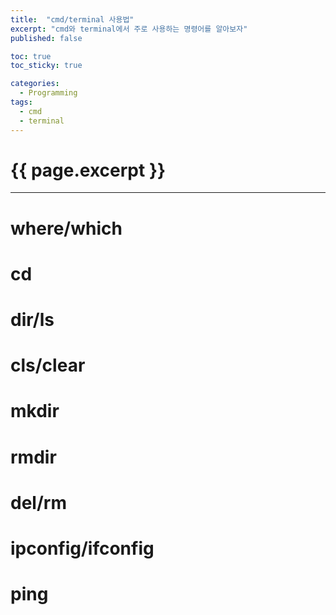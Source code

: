 ```yaml
---
title:  "cmd/terminal 사용법"
excerpt: "cmd와 terminal에서 주로 사용하는 명령어를 알아보자"
published: false

toc: true
toc_sticky: true

categories:
  - Programming
tags:
  - cmd
  - terminal
---
```

# {{ page.excerpt }}
---
# where/which
# cd
# dir/ls
# cls/clear
# mkdir
# rmdir
# del/rm
# ipconfig/ifconfig
# ping